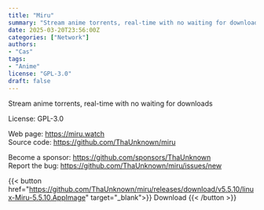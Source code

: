```yaml
---
title: "Miru"
summary: "Stream anime torrents, real-time with no waiting for downloads"
date: 2025-03-20T23:56:00Z
categories: ["Network"]
authors:
- "Cas"
tags: 
- "Anime"
license: "GPL-3.0"
draft: false
---
```


Stream anime torrents, real-time with no waiting for downloads

License: GPL-3.0

Web page: <https://miru.watch>  
Source code: <https://github.com/ThaUnknown/miru>

Become a sponsor: <https://github.com/sponsors/ThaUnknown>  
Report the bug: <https://github.com/ThaUnknown/miru/issues/new>  

{{< button href="https://github.com/ThaUnknown/miru/releases/download/v5.5.10/linux-Miru-5.5.10.AppImage" target="_blank">}}
Download
{{< /button >}}